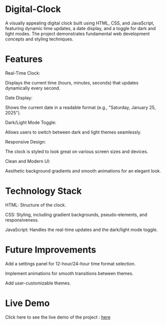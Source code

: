 # Digital-Clock

A visually appealing digital clock built using HTML, CSS, and JavaScript, featuring dynamic time updates, a date display, and a toggle for dark and light modes. The project demonstrates fundamental web development concepts and styling techniques.

# Features
Real-Time Clock:

Displays the current time (hours, minutes, seconds) that updates dynamically every second.

Date Display:

Shows the current date in a readable format (e.g., "Saturday, January 25, 2025").

Dark/Light Mode Toggle:

Allows users to switch between dark and light themes seamlessly.

Responsive Design:

The clock is styled to look great on various screen sizes and devices.

Clean and Modern UI:

Aesthetic background gradients and smooth animations for an elegant look.

# Technology Stack

HTML: Structure of the clock.

CSS: Styling, including gradient backgrounds, pseudo-elements, and responsiveness.

JavaScript: Handles the real-time updates and the dark/light mode toggle.

# Future Improvements

Add a settings panel for 12-hour/24-hour time format selection.

Implement animations for smooth transitions between themes.

Add user-customizable themes.

# Live Demo

Click here to see the live demo of the project : [here]()
